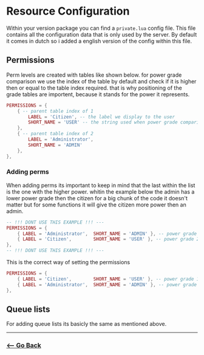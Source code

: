 # Resource Configuration
Within your version package you can find a `private.lua` config file. This file contains all the configuration data that is only used by the server. By default it comes in dutch so i added a english version of the config within this file.

## Permissions
Perm levels are created with tables like shown below. for power grade comparison we use the index of the table by default and check if it is higher then or equal to the table index required. that is why positioning of the grade tables are importent, because it stands for the power it represents.
```lua
PERMISSIONS = {
    { -- parent table index of 1
        LABEL = 'Citizen', -- the label we display to the user
        SHORT_NAME = 'USER' -- the string used when power grade comparison is done with strings
    },
    { -- parent table index of 2
        LABEL = 'Administrator',
        SHORT_NAME = 'ADMIN'
    }, 
},
```

### Adding perms
When adding perms its important to keep in mind that the last within the list is the one with the higher power. whitin the example below the admin has a lower power grade then the citizen for a big chunk of the code it doesn't matter but for some functions it will give the citizen more power then an admin.
```lua
-- !!! DONT USE THIS EXAMPLE !!! ---
PERMISSIONS = {
    { LABEL = 'Administrator', 	SHORT_NAME = 'ADMIN' }, -- power grade 1
    { LABEL = 'Citizen',        SHORT_NAME = 'USER' }, -- power grade 2
},
-- !!! DONT USE THIS EXAMPLE !!! ---
```

This is the correct way of setting the permissions
```lua
PERMISSIONS = {
    { LABEL = 'Citizen',        SHORT_NAME = 'USER' }, -- power grade 1
    { LABEL = 'Administrator', 	SHORT_NAME = 'ADMIN' }, -- power grade 2
},
```

## Queue lists
For adding queue lists its basicly the same as mentioned above.

<hr>

### [<-- Go Back](https://github.com/5m1Ly/BabyMonitor)